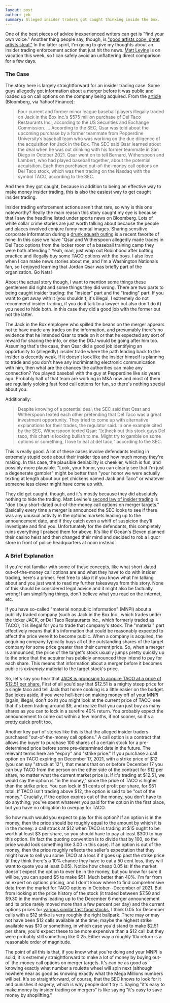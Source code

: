 ```yaml
---
layout: post
author: jeb
summary: Alleged insider traders got caught thinking inside the box.
---
```


One of the best pieces of advice inexperienced writers can get is
"find your own voice."
Another thing people say, though, is
["good artists copy; great artists steal."](https://www.bbc.com/culture/article/20141112-great-artists-steal)
In the latter spirit, I'm going to give my thoughts about an insider trading
enforcement action that just hit the news.
[Matt Levine](https://www.bloomberg.com/account/newsletters/money-stuff?itm_source=record&itm_campaign=Matt_Levine%E2%80%99s_Money_Stuff&itm_content=title)
is on vacation this week, so I can safely avoid an unflattering direct comparison
for a few days.

### The Case

The story here is largely straightforward for an insider trading case.
Some guys allegedly got information about a merger before it was public and
loaded up on call options on the company being acquired. From the [article](https://finance.yahoo.com/news/minor-league-baseball-players-accused-223553242.html) (Bloomberg, via Yahoo! Finance):

>Four current and former minor league baseball players illegally traded on Jack in the Box Inc.’s $575 million purchase of Del Taco Restaurants Inc., according to the US Securities and Exchange Commission.
> ...
>According to the SEC, Qsar was told about the upcoming purchase by a former teammate from Pepperdine University’s baseball team who was working on the due diligence of the acquisition for Jack in the Box. The SEC said Qsar learned about the deal when he was out drinking with his former teammate in San Diego in October 2021.
>Qsar went on to tell Bernard, Witherspoon and Lambert, who had played baseball together, about the potential acquisition. Each then purchased out-of-the-money call options on Del Taco stock, which was then trading on the Nasdaq with the symbol TACO, according to the SEC.

And then they got
caught, because in addition to being an effective way to make money insider
trading, this is also the easiest way to get caught insider trading.

Insider trading enforcement actions aren't that rare, so why is this one noteworthy?
Really the main reason this story caught my eye is because that I saw the headline
listed under sports news on Bloomberg.
Lots of white collar crime stories are just worth talking about because the people
and places involved conjure funny mental images.
Sharing sensitive corporate information during a
[drunk squash outing](https://markets.businessinsider.com/news/stocks/insider-trading-case-options-former-goldman-sachs-barclays-squash-drunk-2023-6)
is a recent favorite of mine.
In this case we have "Qsar and Witherspoon allegedly made trades in Del Taco options from the locker room of a baseball training camp they were both attending."
Yeah, man, just whip out Robinhood after batting practice and illegally buy some TACO
options with the boys.
I also love when I can make news stories about me, and I'm a Washington Nationals
fan, so I enjoyed learning that Jordan Qsar was briefly part of the organization.
Go Nats!

About the actual story though, I want to mention some things these gentlemen
did right and some things they did wrong.
There are two parts to being caught insider trading: the "insider" part
and the "trading" part. If you want to get away with it
(you shouldn't, it's illegal, I extremely do not recommend insider trading, if
you do it talk to a lawyer but also don't do it)
you need to hide both. In this case they did a good job with the former but
not the latter.

The Jack in the Box employee who spilled the beans
on the merger appears not to have made any trades on the information,
and presumably there's no evidence that he intended Qsar to trade
on it or that he expected any sort of reward for sharing the info, or else
the DOJ would be going after him too.
Assuming that's the case, then Qsar did a good job identifying an opportunity
to (allegedly) insider trade where the path leading back to the
insider is decently weak.
If it doesn't look like the insider himself is planning to trade and you don't
have any incriminating electronic communication with him, then what are
the chances the authorities can make any connection? You played baseball with
the guy at Pepperdine like six years ago. Probably half of that team are
working in M&A now and most of them are regularly yoloing
fast food call options for fun, so there's nothing special about you.

Additionally:
>Despite knowing of a potential deal, the SEC said that Qsar and Witherspoon texted each other pretending that Del Taco was a great investment opportunity. They tried to come up with alternative explanations for their trades, the regulator said.
>In one example cited by the SEC, Witherspoon texted Qsar: “[c]heck out this stock guys Del taco, this chart is looking bullish to me. Might try to gamble on some options or something, I love to eat at del taco,” according to the SEC. 

This is really good. A lot of these cases involve defendants texting in extremely
stupid code about their insider tips and how much money they're making.
In this case, the plausible deniability is cheekier, which is fun, and possibly
more plausible.
"Look, your honor, you can clearly see that I'm just a degenerate gambler"
might be better than "your honor we were actually texting at length about our
pet chickens named Jack and Taco" or whatever someone less clever might have
come up with.

They did get caught, though, and it's mostly because they did absolutely
nothing to hide the trading.
Matt Levine's [second law of insider trading](https://lawsofinsidertrading.com/)
is "don't buy short-dated out-of-the-money call options on merger targets."
Basically every time a merger is announced the SEC looks to see if there
was any unusual activity in the options markets leading up to the
announcement date, and if they catch even a whiff of suspicion they'll
investigate and find you. 
Unfortunately for the defendants, this completely ruins everything I praised them 
for above.
It's like if Ocean's Eleven planned their casino heist and then changed their mind
and decided to rob a liquor store in front of police headquarters at noon instead.

### A Brief Explanation

If you're not familiar with some of these concepts, like what
short-dated out-of-the-money call options are and what they have to do with
insider trading, here's a primer.
Feel free to skip it if you know what I'm talking about and
you just want to read my further takeaways from this story.
None of this should be considered legal advice and it might also be factually wrong!
I am simplifying things, don't believe what you read on the internet, etc.

If you have so-called "material nonpublic information" (MNPI) about a publicly
traded company (such as Jack in the Box Inc., which trades under the ticker JACK,
or Del Taco Restaurants Inc., which formerly traded as TACO), it is illegal for you
to trade that company's stock. The "material" part effectively means that it's
information that could be reasonably expected to affect the price were it to
become public.
When a company is acquired, the acquiring company typically buys
all of the outstanding shares of the target company for some price
greater than their current price. So, when a merger is announced, the price
of the target's stock usually jumps pretty quickly up to the price that
the acquirer has publicly announced they intend to pay for each share.
This means that information about a merger before it becomes public is
*extremely* material to the target stock's price.

So, let's say you hear that
[JACK is proposing to acquire TACO at a price of $12.51 per share.](https://investors.jackinthebox.com/news/news-details/2021/Jack-in-the-Box-to-Acquire-Del-Taco-Combining-Two-Challenger-Brands-to-Create-Substantial-Opportunities-for-Growth-and-Increased-Profitability/default.aspx)
First of all you'd say that $12.51 is a mighty steep price for a single
taco and tell Jack that home cooking is a little easier on the budget.
Bad jokes aside, if you were hell-bent on making money off of your MNPI
(again, illegal, don't do it) you might look at the current price of TACO,
see that it's been trading around $9, and realize that you can just buy as
many shares as you can to lock in a surefire 40% return.
You probably expect the announcement to come out
within a few months, if not sooner, so it's a pretty quick profit too.

Another key part of stories like this is that the alleged insider traders purchased
"out-of-the-money call options."
A call option is a contract that allows the buyer to purchase 100 shares
of a certain stock for a pre-determined price before some pre-determined date in
the future. The relevant terms here are "expiry" and "strike price."
If you purchase a call option on TACO expiring on December 17, 2021, with
a strike price of $12 (you can say "struck at 12"), that means that on
or before December 17 you can buy TACO
from the person on the other side of the contract for $12 per share, no
matter what the current market price is. If it's trading at $12.51, we would say
the option is "in the money," since the price of TACO is higher than the strike
price. You can lock in 51 cents of profit per share, for $51 total.
If TACO isn't trading above $12, the option is said to be "out of the money."
Crucially, if the option expires out of the money, you don't have to do anything;
you've spent whatever you paid for the option in the first place, but you have no
obligation to overpay for TACO.

So how much would you expect to pay for this option? If an
option is in the money, then the price should be roughly equal to the amount
by which it is in the money: a call struck at $12 when TACO
is trading at $15 ought to be worth at least $3 per share, so you should
have to pay at least $300 to buy this option. (In fact the quoting convention
is to divide that by 100, so the price would look something like 3.00 in this case).
If an option is out of the money, then the price roughly reflects the seller's
expectation that they might have to sell you some TACO at a loss if it goes
up past the strike price (if they think there's a 10% chance they have to eat
a 50 cent loss, they will want to quote you at least 0.05).
Notice how cheap 0.05 is: If the market doesn't expect the option to ever be in
the money, but you know for sure it will be, you can spend $5 to make $51.
Much better than 40%.
I'm far from an expert on options pricing, and I don't know where to find
comprehensive data from the market for TACO options in October--December of 2021.
But from looking at the price history of the stock
(it traded between $7.50 and $9.30 in the months leading up to the December 6
merger announcement and its price rarely moved more than a few percent per day)
and the current options prices for
[various similar fast food stocks](https://finance.yahoo.com/quote/RRGB/options),
I think 0.05 for December calls with a $12 strike is very roughly the right ballpark.
There may or may not have been $12 calls available at the time; maybe the highest
strike available was $10 or something, in which case you'd stand to make $2.51 per
share; you'd expect these to be more expensive than a $12 call but they were
probably still something like 0.25.
Either way a roughly 10x return is a reasonable order of magnitude.

The point of all this is that, if you know what you're doing and your MNPI
is solid, it is extremely straightforward to make a lot of money by buying
out-of-the-money call options on merger targets. It's can be as good as knowing
exactly what number a roulette wheel will spin next (although nowhere near as good
as knowing exactly what the Mega Millions numbers will be).
It's so straightforward, of course, that the SEC knows to look for it and
punishes it eagerly, which is why people don't try it.
Saying "it's easy to make money by insider trading on mergers"
is like saying "it's easy to save money by shoplifting."
